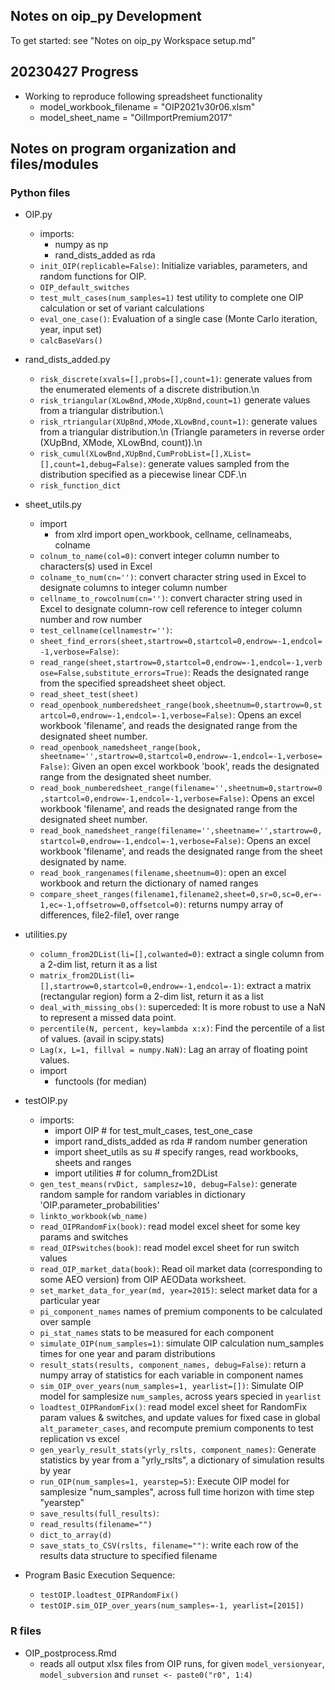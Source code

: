 Notes on oip_py Development
-------------------------------------

To get started: see "Notes on oip_py Workspace setup.md"

## 20230427 Progress
- Working to reproduce following spreadsheet functionality
    - model_workbook_filename = "OIP2021v30r06.xlsm"
    - model_sheet_name = "OilImportPremium2017"

## Notes on program organization and files/modules
### Python files
- OIP.py
    - imports: 
        - numpy as np
        - rand_dists_added as rda
    - `init_OIP(replicable=False)`: Initialize variables, parameters, and random functions for OIP.
    - `OIP_default_switches`
    - `test_mult_cases(num_samples=1)` test utility to complete one OIP calculation or set of variant calculations
    - `eval_one_case()`: Evaluation of a single case (Monte Carlo iteration, year, input set)
    - `calcBaseVars()`

- rand_dists_added.py
    - `risk_discrete(xvals=[],probs=[],count=1)`: generate values from the enumerated elements of a discrete distribution.\n
    - `risk_triangular(XLowBnd,XMode,XUpBnd,count=1)` generate values from a triangular distribution.\
    - `risk_rtriangular(XUpBnd,XMode,XLowBnd,count=1)`: generate values from a triangular distribution.\n (Triangle parameters in reverse order (XUpBnd, XMode, XLowBnd, count)).\n
    - `risk_cumul(XLowBnd,XUpBnd,CumProbList=[],XList=[],count=1,debug=False)`: generate values sampled from the distribution specified as a piecewise linear CDF.\n
    - `risk_function_dict`

- sheet_utils.py
    - import
        - from xlrd import open_workbook, cellname, cellnameabs, colname
    - `colnum_to_name(col=0)`: convert integer column number to characters(s) used in Excel
    - `colname_to_num(cn='')`: convert character string used in Excel to designate columns to integer column number
    - `cellname_to_rowcolnum(cn='')`: convert character string used in Excel to designate column-row cell reference to integer column number and row number
    - `test_cellname(cellnamestr='')`:
    - `sheet_find_errors(sheet,startrow=0,startcol=0,endrow=-1,endcol=-1,verbose=False)`:
    - `read_range(sheet,startrow=0,startcol=0,endrow=-1,endcol=-1,verbose=False,substitute_errors=True)`:  Reads the designated range from the specified spreadsheet sheet object.
    - `read_sheet_test(sheet)`
    - `read_openbook_numberedsheet_range(book,sheetnum=0,startrow=0,startcol=0,endrow=-1,endcol=-1,verbose=False)`:  Opens an excel workbook 'filename', and reads the designated range from the designated sheet number.
    - `read_openbook_namedsheet_range(book, sheetname='',startrow=0,startcol=0,endrow=-1,endcol=-1,verbose=False)`: Given an open excel workbook 'book', reads the designated range from the designated sheet number.
    - `read_book_numberedsheet_range(filename='',sheetnum=0,startrow=0,startcol=0,endrow=-1,endcol=-1,verbose=False)`: Opens an excel workbook 'filename', and reads the designated range from the designated sheet number.
    - `read_book_namedsheet_range(filename='',sheetname='',startrow=0,startcol=0,endrow=-1,endcol=-1,verbose=False)`: Opens an excel workbook 'filename', and reads the designated range from the sheet designated by name.
    - `read_book_rangenames(filename,sheetnum=0)`: open an excel workbook and return the dictionary of named ranges
    - `compare_sheet_ranges(filename1,filename2,sheet=0,sr=0,sc=0,er=-1,ec=-1,offsetrow=0,offsetcol=0)`: returns numpy array of differences, file2-file1, over range

- utilities.py
    - `column_from2DList(li=[],colwanted=0)`: extract a single column from a 2-dim list, return it as a list
    - `matrix_from2DList(li=[],startrow=0,startcol=0,endrow=-1,endcol=-1)`: extract a matrix (rectangular region) form a 2-dim list, return it as a list
    - `deal_with_missing_obs()`: superceded: It is more robust to use a NaN to represent a missed data point.
    - `percentile(N, percent, key=lambda x:x)`: Find the percentile of a list of values. (avail in scipy.stats)
    - `Lag(x, L=1, fillval = numpy.NaN)`: Lag an array of floating point values.
    - import
        - functools (for median)

- testOIP.py
    - imports:
        - import OIP  # for test_mult_cases, test_one_case
        - import rand_dists_added as rda  # random number generation
        - import sheet_utils as su  # specify ranges, read workbooks, sheets and ranges
        - import utilities  # for column_from2DList
    - `gen_test_means(rvDict, samplesz=10, debug=False)`: generate random sample for random variables in dictionary 'OIP.parameter_probabilities'
    - `linkto_workbook(wb_name)`
    - `read_OIPRandomFix(book)`: read model excel sheet for some key params and switches
    - `read_OIPswitches(book)`: read model excel sheet for run switch values
    - `read_OIP_market_data(book)`: Read oil market data (corresponding to some AEO version) from OIP AEOData worksheet.
    - `set_market_data_for_year(md, year=2015)`: select market data for a particular year
    - `pi_component_names` names of premium components to be calculated over sample
    - `pi_stat_names` stats to be measured for each component
    - `simulate_OIP(num_samples=1)`: simulate OIP calculation num_samples times for one year and param distributions
    - `result_stats(results, component_names, debug=False)`: return a numpy array of statistics for each variable in component names
    - `sim_OIP_over_years(num_samples=1, yearlist=[])`: Simulate OIP model for samplesize `num_samples`, across years specied in `yearlist`
    - `loadtest_OIPRandomFix()`: read model excel sheet for RandomFix param values & switches, and update values for fixed case in global `alt_parameter_cases`, and recompute premium components to test replication vs excel
    - `gen_yearly_result_stats(yrly_rslts, component_names)`: Generate statistics by year from a "yrly_rslts", a dictionary of simulation results by year
    - `run_OIP(num_samples=1, yearstep=5)`: Execute OIP model for samplesize "num_samples", across full time horizon with time step "yearstep"
    - `save_results(full_results)`:
    - `read_results(filename="")`
    - `dict_to_array(d)`
    - `save_stats_to_CSV(rslts, filename="")`: write each row of the results data structure to specified filename

- Program Basic Execution Sequence:
    - `testOIP.loadtest_OIPRandomFix()`
    - `testOIP.sim_OIP_over_years(num_samples=-1, yearlist=[2015])`



### R files
- OIP_postprocess.Rmd
    - reads all output xlsx files from OIP runs, for given `model_versionyear`, `model_subversion` and `runset <- paste0("r0", 1:4)`


